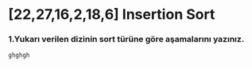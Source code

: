 # [22,27,16,2,18,6] Insertion Sort
### 1.Yukarı verilen dizinin sort türüne göre aşamalarını yazınız.

```
ghghgh
```
